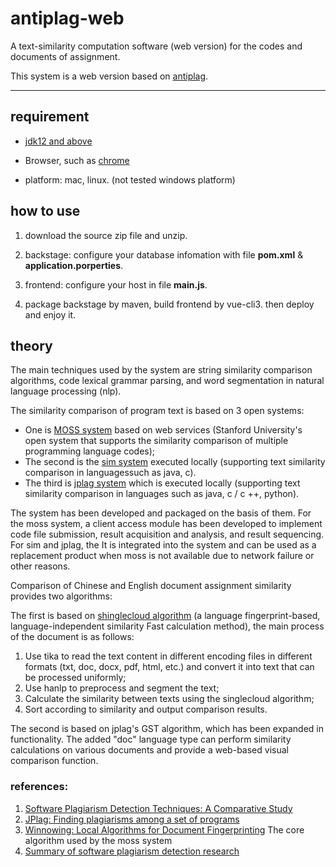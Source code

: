 # antiplag-web

 A text-similarity computation software (web version) for the codes and documents of assignment.

This system is a web version based on [antiplag](https://github.com/fanghon/antiplag).

----

## requirement

- [jdk12 and above](https://www.oracle.com/technetwork/java/javase/downloads/index.html)

- Browser, such as [chrome](https://www.google.com/intl/zh-CN/chrome/)

- platform: mac, linux. (not tested windows platform)

## how to use

1. download the source zip file and unzip.

2. backstage: configure your database infomation with file **pom.xml** & **application.porperties**.

3. frontend: configure your host in file **main.js**.

4. package backstage by maven, build frontend by vue-cli3. then deploy and enjoy it.

## theory

The main techniques used by the system are string similarity comparison algorithms, code lexical grammar parsing, and word segmentation in natural language processing (nlp).

The similarity comparison of program text is based on 3 open systems:

* One is [MOSS system](http://theory.stanford.edu/~aiken/moss/) based on web services (Stanford University's open system that supports the similarity comparison of multiple programming language codes);
* The second is the [sim system](https://dickgrune.com/Programs/similarity_tester/) executed locally (supporting text similarity comparison in languages ​​such as java, c).
* The third is [jplag system](https://github.com/jplag/jplag/) which is executed locally (supporting text similarity comparison in languages ​​such as java, c / c ++, python).

The system has been developed and packaged on the basis of them. For the moss system, a client access module has been developed to implement code file submission, result acquisition and analysis, and result sequencing. For sim and jplag, the It is integrated into the system and can be used as a replacement product when moss is not available due to network failure or other reasons.

Comparison of Chinese and English document assignment similarity provides two algorithms:

The first is based on [shinglecloud algorithm](https://www.kom.tu-darmstadt.de/de/research-results/0/1/shinglecloud/) (a language fingerprint-based, language-independent similarity Fast calculation method), the main process of the document is as follows:

1. Use tika to read the text content in different encoding files in different formats (txt, doc, docx, pdf, html, etc.) and convert it into text that can be processed uniformly;
2. Use hanlp to preprocess and segment the text;
3. Calculate the similarity between texts using the singlecloud algorithm;
4. Sort according to similarity and output comparison results.

The second is based on jplag's GST algorithm, which has been expanded in functionality. The added "doc" language type can perform similarity calculations on various documents and provide a web-based visual comparison function.

### references:

1. [Software Plagiarism Detection Techniques: A Comparative Study](http://www.ijcsit.com/docs/Volume%205/vol5issue04/ijcsit2014050441.pdf)
2. [JPlag: Finding plagiarisms among a set of programs](http://page.mi.fu-berlin.de/prechelt/Biblio/jplagTR.pdf)
3. [Winnowing: Local Algorithms for Document Fingerprinting](http://theory.stanford.edu/~aiken/publications/papers/sigmod03.pdf) The core algorithm used by the moss system
4. [Summary of software plagiarism detection research](https://faculty.ist.psu.edu/wu/papers/spd-survey-16.pdf)
